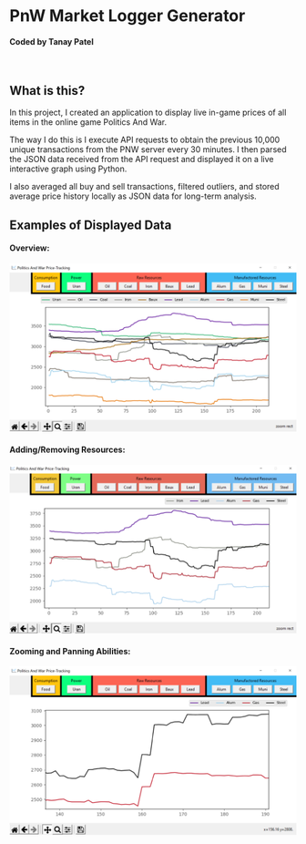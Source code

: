# PnW Market Logger Generator
#### Coded by Tanay Patel
<br />
 
## What is this?

In this project, I created an application to display live in-game prices of all items in the online game Politics And War.

The way I do this is I execute API requests to obtain the previous 10,000 unique transactions from the PNW server every 30 minutes. I then parsed the JSON data received from the API request and displayed it on a live interactive graph using Python. 

I also averaged all buy and sell transactions, filtered outliers, and stored average price history locally as JSON data for long-term analysis.
<br />

## Examples of Displayed Data

#### Overview: 

<img src="ReadMeImages/Logger.png" alt="drawing"/>

#### Adding/Removing Resources:

<img src="ReadMeImages/Logger2.png" alt="drawing"/>

#### Zooming and Panning Abilities:

<img src="ReadMeImages/Logger3.png" alt="drawing"/>

